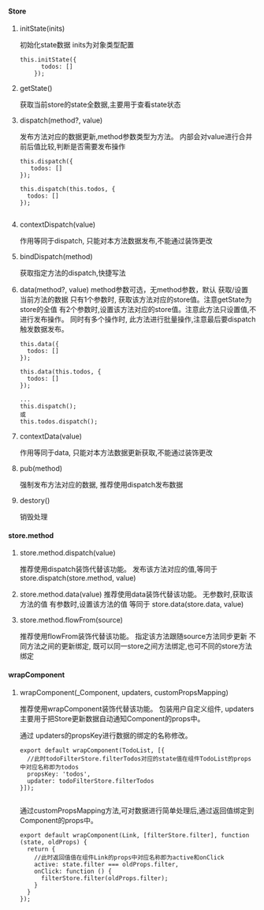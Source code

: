 
#### Store
 
1. initState(inits) 

    初始化state数据 inits为对象类型配置

    ```
    this.initState({
          todos: []
        });
    ``` 

2. getState() 

    获取当前store的state全数据,主要用于查看state状态

3. dispatch(method?, value)
    
    发布方法对应的数据更新,method参数类型为方法。
    内部会对value进行合并前后值比较,判断是否需要发布操作
    
    ```
    this.dispatch({
       todos: []
    });
        
    this.dispatch(this.todos, {
      todos: []
    });
        
    ``` 
4. contextDispatch(value)
    
    作用等同于dispatch, 只能对本方法数据发布,不能通过装饰更改
    
5. bindDispatch(method)
    
    获取指定方法的dispatch,快捷写法
    
6. data(method?, value)
   method参数可选，无method参数，默认 获取/设置 当前方法的数据
   只有1个参数时, 获取该方法对应的store值。注意getState为store的全值
   有2个参数时,设置该方法对应的store值。注意此方法只设置值,不进行发布操作。
   同时有多个操作时, 此方法进行批量操作,注意最后要dispatch触发数据发布。

    ```
    this.data({
      todos: []
    });
        
    this.data(this.todos, {
      todos: []
    });
    
    ...
    this.dispatch();
    或
    this.todos.dispatch();        
    ``` 
7. contextData(value)
     
     作用等同于data, 只能对本方法数据更新获取,不能通过装饰更改
     
6. pub(method)
    
   强制发布方法对应的数据, 推荐使用dispatch发布数据
   
7. destory()
       
   销毁处理
  
    
#### store.method

1. store.method.dispatch(value)
    
    推荐使用dispatch装饰代替该功能。
    发布该方法对应的值,等同于 store.dispatch(store.method, value)
    
2. store.method.data(value)
   推荐使用data装饰代替该功能。
   无参数时,获取该方法的值
   有参数时,设置该方法的值
   等同于 store.data(store.data, value)
  
3. store.method.flowFrom(source)
   
   推荐使用flowFrom装饰代替该功能。
   指定该方法跟随source方法同步更新
   不同方法之间的更新绑定,
   既可以同一store之间方法绑定,也可不同的store方法绑定
   
#### wrapComponent

1. wrapComponent(_Component, updaters, customPropsMapping)
    
   推荐使用wrapComponent装饰代替该功能。
   包装用户自定义组件, updaters主要用于把Store更新数据自动通知Component的props中。
   
   通过 updaters的propsKey进行数据的绑定的名称修改。
   
    ```
    export default wrapComponent(TodoList, [{
      //此时todoFilterStore.filterTodos对应的state值在组件TodoList的props中对应名称即为todos
      propsKey: 'todos',
      updater: todoFilterStore.filterTodos
    }]);
        
    ``` 
    
    
    通过customPropsMapping方法,可对数据进行简单处理后,通过返回值绑定到Component的props中。
  
    ```
    export default wrapComponent(Link, [filterStore.filter], function (state, oldProps) {
      return {
        //此时返回值值在组件Link的props中对应名称即为active和onClick
        active: state.filter === oldProps.filter,
        onClick: function () {
          filterStore.filter(oldProps.filter);
        }
      }
    });
        
    ``` 
      

